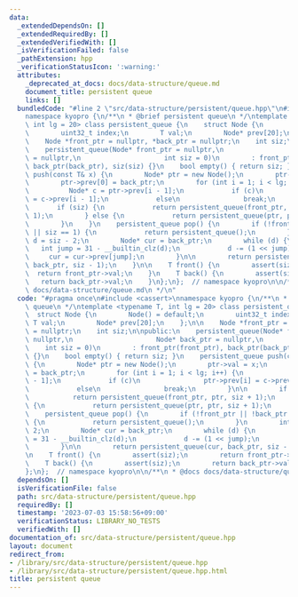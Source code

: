 ```yaml
---
data:
  _extendedDependsOn: []
  _extendedRequiredBy: []
  _extendedVerifiedWith: []
  _isVerificationFailed: false
  _pathExtension: hpp
  _verificationStatusIcon: ':warning:'
  attributes:
    _deprecated_at_docs: docs/data-structure/queue.md
    document_title: persistent queue
    links: []
  bundledCode: "#line 2 \"src/data-structure/persistent/queue.hpp\"\n#include <cassert>\n\
    namespace kyopro {\n/**\n * @brief persistent queue\n */\ntemplate <typename T,\
    \ int lg = 20> class persistent_queue {\n    struct Node {\n        Node() = default;\n\
    \        uint32_t index;\n        T val;\n        Node* prev[20];\n    };\n\n\
    \    Node *front_ptr = nullptr, *back_ptr = nullptr;\n    int siz;\n\npublic:\n\
    \    persistent_queue(Node* front_ptr = nullptr,\n                     Node* back_ptr\
    \ = nullptr,\n                     int siz = 0)\n        : front_ptr(front_ptr),\
    \ back_ptr(back_ptr), siz(siz) {}\n    bool empty() { return siz; }\n    persistent_queue\
    \ push(const T& x) {\n        Node* ptr = new Node();\n        ptr->val = x;\n\
    \        ptr->prev[0] = back_ptr;\n        for (int i = 1; i < lg; i++) {\n  \
    \          Node* c = ptr->prev[i - 1];\n            if (c)\n                ptr->prev[i]\
    \ = c->prev[i - 1];\n            else\n                break;\n        }\n\n \
    \       if (siz) {\n            return persistent_queue(front_ptr, ptr, siz +\
    \ 1);\n        } else {\n            return persistent_queue(ptr, ptr, siz + 1);\n\
    \        }\n    }\n    persistent_queue pop() {\n        if (!front_ptr || !back_ptr\
    \ || siz == 1) {\n            return persistent_queue();\n        }\n        int\
    \ d = siz - 2;\n        Node* cur = back_ptr;\n        while (d) {\n         \
    \   int jump = 31 - __builtin_clz(d);\n            d -= (1 << jump);\n       \
    \     cur = cur->prev[jump];\n        }\n\n        return persistent_queue(cur,\
    \ back_ptr, siz - 1);\n    }\n\n    T front() {\n        assert(siz);\n      \
    \  return front_ptr->val;\n    }\n    T back() {\n        assert(siz);\n     \
    \   return back_ptr->val;\n    }\n};\n};  // namespace kyopro\n\n/**\n * @docs\
    \ docs/data-structure/queue.md\n */\n"
  code: "#pragma once\n#include <cassert>\nnamespace kyopro {\n/**\n * @brief persistent\
    \ queue\n */\ntemplate <typename T, int lg = 20> class persistent_queue {\n  \
    \  struct Node {\n        Node() = default;\n        uint32_t index;\n       \
    \ T val;\n        Node* prev[20];\n    };\n\n    Node *front_ptr = nullptr, *back_ptr\
    \ = nullptr;\n    int siz;\n\npublic:\n    persistent_queue(Node* front_ptr =\
    \ nullptr,\n                     Node* back_ptr = nullptr,\n                 \
    \    int siz = 0)\n        : front_ptr(front_ptr), back_ptr(back_ptr), siz(siz)\
    \ {}\n    bool empty() { return siz; }\n    persistent_queue push(const T& x)\
    \ {\n        Node* ptr = new Node();\n        ptr->val = x;\n        ptr->prev[0]\
    \ = back_ptr;\n        for (int i = 1; i < lg; i++) {\n            Node* c = ptr->prev[i\
    \ - 1];\n            if (c)\n                ptr->prev[i] = c->prev[i - 1];\n\
    \            else\n                break;\n        }\n\n        if (siz) {\n \
    \           return persistent_queue(front_ptr, ptr, siz + 1);\n        } else\
    \ {\n            return persistent_queue(ptr, ptr, siz + 1);\n        }\n    }\n\
    \    persistent_queue pop() {\n        if (!front_ptr || !back_ptr || siz == 1)\
    \ {\n            return persistent_queue();\n        }\n        int d = siz -\
    \ 2;\n        Node* cur = back_ptr;\n        while (d) {\n            int jump\
    \ = 31 - __builtin_clz(d);\n            d -= (1 << jump);\n            cur = cur->prev[jump];\n\
    \        }\n\n        return persistent_queue(cur, back_ptr, siz - 1);\n    }\n\
    \n    T front() {\n        assert(siz);\n        return front_ptr->val;\n    }\n\
    \    T back() {\n        assert(siz);\n        return back_ptr->val;\n    }\n\
    };\n};  // namespace kyopro\n\n/**\n * @docs docs/data-structure/queue.md\n */"
  dependsOn: []
  isVerificationFile: false
  path: src/data-structure/persistent/queue.hpp
  requiredBy: []
  timestamp: '2023-07-03 15:58:56+09:00'
  verificationStatus: LIBRARY_NO_TESTS
  verifiedWith: []
documentation_of: src/data-structure/persistent/queue.hpp
layout: document
redirect_from:
- /library/src/data-structure/persistent/queue.hpp
- /library/src/data-structure/persistent/queue.hpp.html
title: persistent queue
---
```

